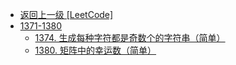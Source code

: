 - [返回上一级 [LeetCode]](LeetCode/)
- [1371-1380](LeetCode/1371-1380/)
  - [1374. 生成每种字符都是奇数个的字符串（简单）](LeetCode/1371-1380/1374.%20生成每种字符都是奇数个的字符串（简单）.md)
  - [1380. 矩阵中的幸运数（简单）](LeetCode/1371-1380/1380.%20矩阵中的幸运数（简单）.md)

